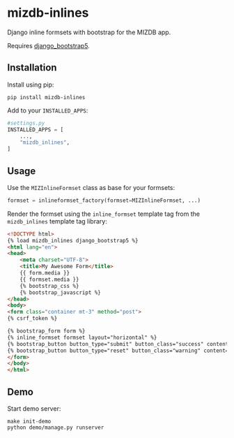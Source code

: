 # mizdb-inlines
Django inline formsets with bootstrap for the MIZDB app.

Requires [django_bootstrap5](https://github.com/zostera/django-bootstrap5).

## Installation 
Install using pip:
```shell
pip install mizdb-inlines
```

Add to your `INSTALLED_APPS`:
```python
#settings.py
INSTALLED_APPS = [
    ...,
    "mizdb_inlines",
]
```

## Usage 
Use the `MIZInlineFormset` class as base for your formsets:
```python
formset = inlineformset_factory(formset=MIZInlineFormset, ...)
```

Render the formset using the `inline_formset` template tag from the `mizdb_inlines` template tag library:
```html
<!DOCTYPE html>
{% load mizdb_inlines django_bootstrap5 %}
<html lang="en">
<head>
    <meta charset="UTF-8">
    <title>My Awesome Form</title>
    {{ form.media }}
    {{ formset.media }}
    {% bootstrap_css %}
    {% bootstrap_javascript %}
</head>
<body>
<form class="container mt-3" method="post">
{% csrf_token %}

{% bootstrap_form form %}
{% inline_formset formset layout="horizontal" %}
{% bootstrap_button button_type="submit" button_class="success" content="Save" %}
{% bootstrap_button button_type="reset" button_class="warning" content="Reset" %}
</form>
</body>
</html>
```
## Demo
Start demo server:
```shell
make init-demo
python demo/manage.py runserver
```